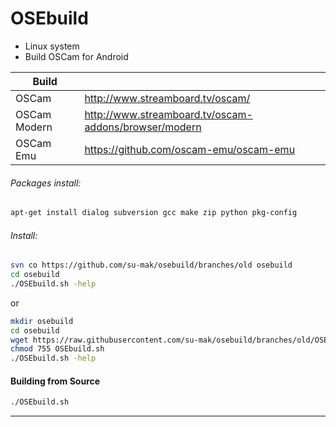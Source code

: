 # OSEbuild
+ Linux system
+ Build OSCam for Android

| Build | |
| ------ | ------ |
| OSCam | http://www.streamboard.tv/oscam/ |
| OSCam Modern | http://www.streamboard.tv/oscam-addons/browser/modern |
| OSCam Emu | https://github.com/oscam-emu/oscam-emu |

###### Packages install:
```sh
apt-get install dialog subversion gcc make zip python pkg-config
```
###### Install:
```sh
svn co https://github.com/su-mak/osebuild/branches/old osebuild
cd osebuild
./OSEbuild.sh -help
```
or
```sh
mkdir osebuild
cd osebuild
wget https://raw.githubusercontent.com/su-mak/osebuild/branches/old/OSEbuild.sh
chmod 755 OSEbuild.sh
./OSEbuild.sh -help
```
#### Building from Source
```sh
./OSEbuild.sh
```
---
